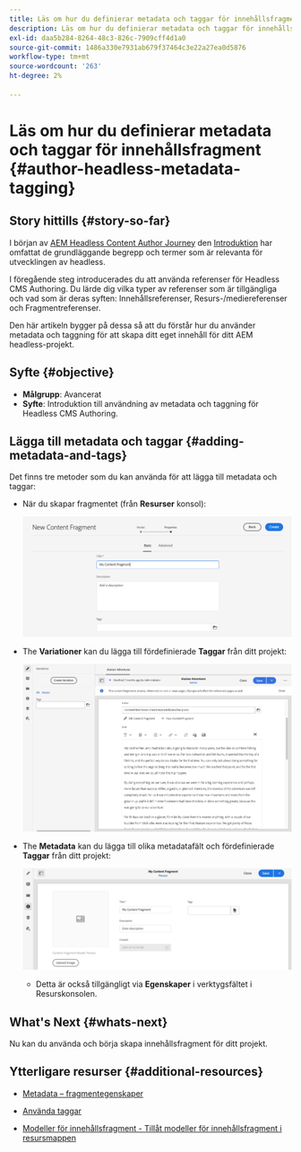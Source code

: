 ```yaml
---
title: Läs om hur du definierar metadata och taggar för innehållsfragment
description: Läs om hur du definierar metadata och taggar för innehållsfragment
exl-id: daa5b284-8264-48c3-826c-7909cff4d1a0
source-git-commit: 1486a330e7931ab679f37464c3e22a27ea0d5876
workflow-type: tm+mt
source-wordcount: '263'
ht-degree: 2%

---
```


# Läs om hur du definierar metadata och taggar för innehållsfragment {#author-headless-metadata-tagging}

## Story hittills {#story-so-far}

I början av [AEM Headless Content Author Journey](overview.md) den [Introduktion](introduction.md) har omfattat de grundläggande begrepp och termer som är relevanta för utvecklingen av headless.

I föregående steg introducerades du att använda referenser för Headless CMS Authoring. Du lärde dig vilka typer av referenser som är tillgängliga och vad som är deras syften: Innehållsreferenser, Resurs-/mediereferenser och Fragmentreferenser.

Den här artikeln bygger på dessa så att du förstår hur du använder metadata och taggning för att skapa ditt eget innehåll för ditt AEM headless-projekt.

## Syfte {#objective}

* **Målgrupp**: Avancerat
* **Syfte**: Introduktion till användning av metadata och taggning för Headless CMS Authoring.

## Lägga till metadata och taggar {#adding-metadata-and-tags}

Det finns tre metoder som du kan använda för att lägga till metadata och taggar:

* När du skapar fragmentet (från **Resurser** konsol):

   ![Skapa innehållsfragment - ange namn](/help/journey-headless/author/assets/headless-journey-author-content-fragment-03.png)

* The **Variationer** kan du lägga till fördefinierade **Taggar** från ditt projekt:

   ![Content Fragment Editor - Alaska Spirits](/help/journey-headless/author/assets/headless-journey-author-content-fragment-05.png)

* The **Metadata** kan du lägga till olika metadatafält och fördefinierade **Taggar** från ditt projekt:

   ![Content Fragment Editor - Metadata](/help/journey-headless/author/assets/headless-journey-author-metadata-01.png)

   * Detta är också tillgängligt via **Egenskaper** i verktygsfältet i Resurskonsolen.

## What&#39;s Next {#whats-next}

Nu kan du använda och börja skapa innehållsfragment för ditt projekt.

## Ytterligare resurser {#additional-resources}

* [Metadata – fragmentegenskaper](/help/sites-cloud/administering/content-fragments/content-fragments-metadata.md)

* [Använda taggar](/help/sites-cloud/authoring/features/tags.md)

* [Modeller för innehållsfragment - Tillåt modeller för innehållsfragment i resursmappen](/help/sites-cloud/administering/content-fragments/content-fragments-models.md#allowing-content-fragment-models-assets-folder)
